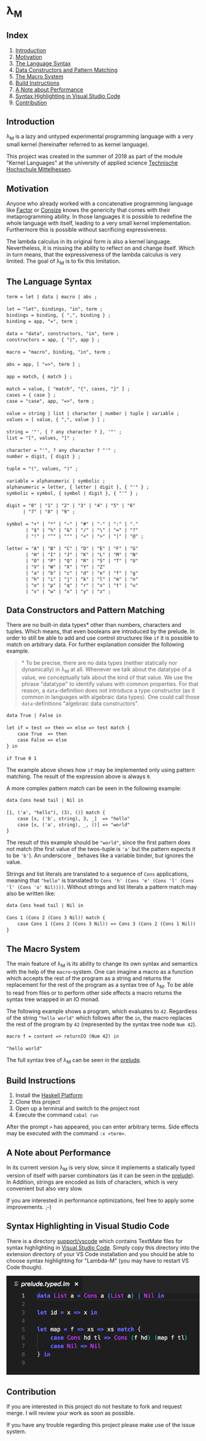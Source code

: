 # λ<sub>M</sub>

## Index

1. [Introduction](#introduction)
2. [Motivation](#motivation)
3. [The Language Syntax](#the-language-syntax)
4. [Data Constructors and Pattern Matching](#data-constructors-and-pattern-matching)
5. [The Macro System](#the-macro-system)
6. [Build Instructions](#build-instructions)
7. [A Note about Performance](#a-note-about-performance)
8. [Syntax Highlighting in Visual Studio Code](#syntax-highlighting-in-visual-studio-code)
9. [Contribution](#contribution)

## Introduction

λ<sub>M</sub> is a lazy and untyped experimental programming language with a very small kernel (hereinafter referred to as kernel language).

This project was created in the summer of 2018 as part of the module "Kernel Languages" at the university of applied science [Technische Hochschule Mittelhessen](https://www.thm.de/).

## Motivation

Anyone who already worked with a concatenative programming language like [Factor](https://github.com/factor/factor) or [Consize](https://github.com/denkspuren/consize) knows the genericity that comes with their metaprogramming ability. In those languages it is possible to redefine the whole language with itself, leading to a very small kernel implementation. Furthermore this is possible without sacrificing expressiveness.

The lambda calculus in its original form is also a kernel language. Nevertheless, it is missing the ability to reflect on and change itself. Which in turn means, that the expressiveness of the lambda calculus is very limited. The goal of λ<sub>M</sub> is to fix this limitation.

## The Language Syntax

```
term = let | data | macro | abs ;

let = "let", bindings, "in", term ;
bindings = binding, { ",", binding } ;
binding = app, "=", term ;

data = "data", constructors, "in", term ;
constructors = app, { "|", app } ;

macro = "macro", binding, "in", term ;

abs = app, [ "=>", term ] ;

app = match, { match } ;

match = value, [ "match", "{", cases, "}" ] ;
cases = { case } ;
case = "case", app, "=>", term ;

value = string | list | character | number | tuple | variable ;
values = [ value, { ",", value } ] ;

string = '"', { ? any character ? }, '"' ;
list = "[", values, "]" ;

character = "'", ? any character ? "'" ;
number = digit, { digit } ;

tuple = "(", values, ")" ;

variable = alphanumeric | symbolic ;
alphanumeric = letter, { letter | digit }, { "'" } ;
symbolic = symbol, { symbol | digit }, { "'" } ;

digit = "0" | "1" | "2" | "3" | "4" | "5" | "6" 
      | "7" | "8" | "9" ; 

symbol = "+" | "*" | "~" | "#" | "-" | ":" | "." 
       | "$" | "%" | "&" | "/" | "\" | "=" | "?"
       | "!" | "^" | "°" | "<" | ">" | "|" | "@" ;

letter = "A" | "B" | "C" | "D" | "E" | "F" | "G"
       | "H" | "I" | "J" | "K" | "L" | "M" | "N"
       | "O" | "P" | "Q" | "R" | "S" | "T" | "U"
       | "V" | "W" | "X" | "Y" | "Z" 
       | "a" | "b" | "c" | "d" | "e" | "f" | "g"
       | "h" | "i" | "j" | "k" | "l" | "m" | "n"
       | "o" | "p" | "q" | "r" | "s" | "t" | "u"
       | "v" | "w" | "x" | "y" | "z" ;
```

## Data Constructors and Pattern Matching

There are no built-in data types&ast; other than numbers, characters and tuples. Which means, that even booleans are introduced by the prelude. In order to still be able to add and use control structures like `if` it is possible to match on arbitrary data. For further explanation consider the following example.

> &ast; To be precise, there are no data types (neither statically nor dynamically) in λ<sub>M</sub> at all. Whenever we talk about the datatype of a value, we conceptually talk about the kind of that value. We use the phrase "datatype" to identify values with common properties. For that reason, a `data`-definition does not introduce a type constructor (as it common in languages with algebraic data types). One could call those `data`-definitions "algebraic data constructors".

```
data True | False in

let if = test => then => else => test match {
    case True  => then
    case False => else
} in

if True 0 1
```

The example above shows how `if` may be implemented only using pattern matching. The result of the expression above is always `0`. 

A more complex pattern match can be seen in the following example: 
```
data Cons head tail | Nil in

[1, ('a', "hello"), (3), ()] match {
    case [x, ('b', string), 3, _]  => "hello"
    case [x, ('a', string), _, ()] => "world"
}
```

The result of this example should be `"world"`, since the first pattern does not match (the first value of the twos-tuple is `'a'` but the pattern expects it to be `'b'`). An underscore `_` behaves like a variable binder, but ignores the value.

Strings and list literals are translated to a sequence of `Cons` applications, meaning that `"hello"` is translated to `Cons 'h' (Cons 'e' (Cons 'l' (Cons 'l' (Cons 'o' Nil))))`. Without strings and list literals a pattern match may also be written like:

```
data Cons head tail | Nil in

Cons 1 (Cons 2 (Cons 3 Nil)) match {
    case Cons 1 (Cons 2 (Cons 3 Nil)) => Cons 3 (Cons 2 (Cons 1 Nil))
}
```

## The Macro System

The main feature of λ<sub>M</sub> is its ability to change its own syntax and semantics with the help of the `macro`-system. One can imagine a macro as a function which accepts the rest of the program as a string and returns the replacement for the rest of the program as a syntax tree of λ<sub>M</sub>. To be able to read from files or to perform other side effects a macro returns the syntax tree wrapped in an IO monad.

The following example shows a program, which evaluates to `42`. Regardless of the string `"hello world"` which follows after the `in`, the macro replaces the rest of the program by `42` (represented by the syntax tree node `Num 42`).
```
macro f = content => returnIO (Num 42) in 

"hello world"
```

The full syntax tree of λ<sub>M</sub> can be seen in the [prelude](bootstrap/prelude.lm).

## Build Instructions

1. Install the [Haskell Platform](https://www.haskell.org/downloads)
2. Clone this project
3. Open up a terminal and switch to the project root
4. Execute the command `cabal run`

After the prompt `>` has appeared, you can enter arbitrary terms. Side effects may be executed with the command `:x <term>`.

## A Note about Performance

In its current version λ<sub>M</sub> is very slow, since it implements a statically typed version of itself with parser combinators (as it can be seen in the [prelude](bootstrap/prelude.lm)). In Addition, strings are encoded as lists of characters, which is very convenient but also very slow.

If you are interested in performance optimizations, feel free to apply some improvements. ;-)

## Syntax Highlighting in Visual Studio Code

There is a directory [support/vscode](https://github.com/kuchenkruste/lambda-m/tree/master/support/vscode) which contains TextMate files for syntax highlighting in [Visual Studio Code](https://github.com/Microsoft/vscode). Simply copy this directory into the extension directory of your VS Code installation and you should be able to choose syntax highlighting for "Lambda-M" (you may have to restart VS Code though).

![Example Syntax Highlighting](example-syntax-highlighting.png)

## Contribution

If you are interested in this project do not hesitate to fork and request merge. I will review your work as soon as possible.

If you have any trouble regarding this project please make use of the issue system.
